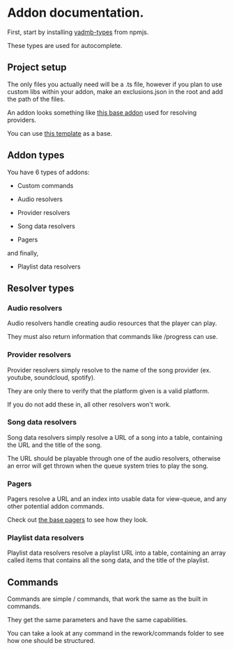 # Addon documentation.

First, start by installing [yadmb-types](https://www.npmjs.com/package/yadmb-types?activeTab=readme) from npmjs.

These types are used for autocomplete.

## Project setup

The only files you actually need will be a .ts file, however if you plan to use custom libs within your addon, make an exclusions.json in the root and add the path of the files.

An addon looks something like [this base addon](https://github.com/tairasoul/YADMB/blob/main/addons/base/src/name.ts) used for resolving providers.

You can use [this template](https://github.com/tairasoul/yadmb-addon-template) as a base.

## Addon types

You have 6 types of addons:

- Custom commands

- Audio resolvers

- Provider resolvers

- Song data resolvers

- Pagers

and finally,

- Playlist data resolvers

## Resolver types

### Audio resolvers

Audio resolvers handle creating audio resources that the player can play.

They must also return information that commands like /progress can use.

### Provider resolvers

Provider resolvers simply resolve to the name of the song provider (ex. youtube, soundcloud, spotify).

They are only there to verify that the platform given is a valid platform.

If you do not add these in, all other resolvers won't work.

### Song data resolvers

Song data resolvers simply resolve a URL of a song into a table, containing the URL and the title of the song.

The URL should be playable through one of the audio resolvers, otherwise an error will get thrown when the queue system tries to play the song.

### Pagers

Pagers resolve a URL and an index into usable data for view-queue, and any other potential addon commands.

Check out [the base pagers](https://github.com/tairasoul/YADMB/blob/main/addons/base/src/pagers.ts) to see how they look.

### Playlist data resolvers

Playlist data resolvers resolve a playlist URL into a table, containing an array called items that contains all the song data, and the title of the playlist.

## Commands

Commands are simple / commands, that work the same as the built in commands.

They get the same parameters and have the same capabilities.

You can take a look at any command in the rework/commands folder to see how one should be structured.